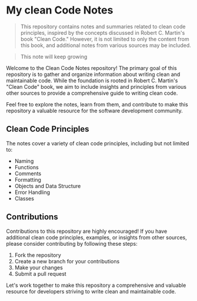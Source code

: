# My clean Code Notes

> This repository contains notes and summaries related to clean code principles, inspired by the concepts discussed in Robert C. Martin's book "Clean Code." However, it is not limited to only the content from this book, and additional notes from various sources may be included.

> This note will keep growing 


Welcome to the Clean Code Notes repository! The primary goal of this repository is to gather and organize information about writing clean and maintainable code. While the foundation is rooted in Robert C. Martin's "Clean Code" book, we aim to include insights and principles from various other sources to provide a comprehensive guide to writing clean code.

Feel free to explore the notes, learn from them, and contribute to make this repository a valuable resource for the software development community.

## Clean Code Principles

The notes cover a variety of clean code principles, including but not limited to:

- Naming 
- Functions
- Comments
- Formatting
- Objects and Data Structure
- Error Handling
- Classes

## Contributions

Contributions to this repository are highly encouraged! If you have additional clean code principles, examples, or insights from other sources, please consider contributing by following these steps:

1. Fork the repository
2. Create a new branch for your contributions
3. Make your changes
4. Submit a pull request

Let's work together to make this repository a comprehensive and valuable resource for developers striving to write clean and maintainable code.